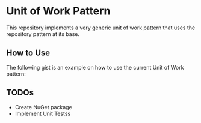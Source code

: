 ﻿# Unit of Work Pattern

This repository implements a very generic unit of work pattern that uses the repository pattern at its base.

## How to Use

The following gist is an example on how to use the current Unit of Work pattern:

<script src="https://gist.github.com/lakylekidd/11e065f3d961cc82f816b850627e22d8.js"></script>

## TODOs

- Create NuGet package
- Implement Unit Testss